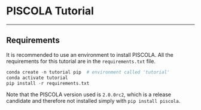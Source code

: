 # PISCOLA Tutorial
___

## Requirements

It is recommended to use an environment to install PISCOLA. All the requirements for this tutorial are in the `requirements.txt` file.

```python
conda create -n tutorial pip  # environment called 'tutorial'
conda activate tutorial
pip install -r requirements.txt
```
Note that the PISCOLA version used is `2.0.0rc2`, which is a release candidate and therefore not installed simply with `pip install piscola`.
